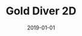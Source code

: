 ---
layout: project
type: project
image: images/gold-diver-2d_thumbnail.jpg
title: Gold Diver 2D
permalink: projects/golddiver2d
# All dates must be YYYY-MM-DD format!
date: 2019-01-01
labels:
  - C#
  - Unity
summary: <a href="https://github.com/OmarAlFarajat/Gold-Diver-2D"><i class="large github icon"></i></a><a href="https://www.youtube.com/watch?v=XjyPEf7X2iE"><i class="large youtube icon "></i></a>A recreation of the New Haven board using C++ and the CImg header-only library for visualization.
---